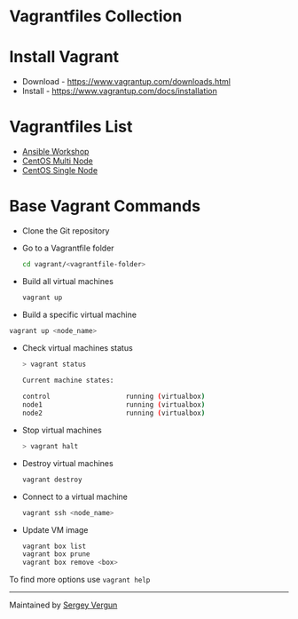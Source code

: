 Vagrantfiles Collection
=======================

# Install Vagrant

* Download - https://www.vagrantup.com/downloads.html
* Install - https://www.vagrantup.com/docs/installation

# Vagrantfiles List

* [Ansible Workshop](ansible-workshop/)
* [CentOS Multi Node](centos-multi-node/)
* [CentOS Single Node](centos-single-node/)

# Base Vagrant Commands

* Clone the Git repository
* Go to a Vagrantfile folder

  ```bash
  cd vagrant/<vagrantfile-folder>
  ```

* Build all virtual machines

  ```bash
  vagrant up
  ```
* Build a specific virtual machine

```bash
vagrant up <node_name>
```

* Check virtual machines status

  ```bash
  > vagrant status

  Current machine states:
   
  control                   running (virtualbox)
  node1                     running (virtualbox)
  node2                     running (virtualbox)
  ```

* Stop virtual machines

  ```bash
  > vagrant halt
  ```

* Destroy virtual machines

  ```bash
  vagrant destroy
  ```

* Connect to a virtual machine

  ```bash
  vagrant ssh <node_name>
  ```

* Update VM image

  ```bash
  vagrant box list
  vagrant box prune
  vagrant box remove <box>
  ```

To find more options use `vagrant help`

---

Maintained by [Sergey Vergun](https://www.linkedin.com/in/svergun/)
